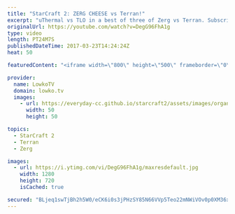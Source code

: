 ```yaml
---
title: "StarCraft 2: ZERG CHEESE vs Terran!"
excerpt: "uThermal vs TLO in a best of three of Zerg vs Terran. Subscribe for more videos: http://lowko.tv/youtube Psionic Storm value: https://goo.gl/KOhZfy  An epic series of professional StarCraft 2. In the first game, TLO decides to focus on an aggressive opener with a macro follow-up. Game number two is the"
originalUrl: https://youtube.com/watch?v=DegG96FhA1g
type: video
length: PT24M7S
publishedDateTime: 2017-03-23T14:24:24Z
heat: 50

featuredContent: "<iframe width=\"800\" height=\"500\" frameborder=\"0\" src=\"https://www.youtube.com/embed/DegG96FhA1g\" allow=\"accelerometer; autoplay; encrypted-media; gyroscope; picture-in-picture\" allowfullscreen></iframe>"

provider:
  name: LowkoTV
  domain: lowko.tv
  images:
    - url: https://everyday-cc.github.io/starcraft2/assets/images/organizations/lowko.tv-50x50.jpg
      width: 50
      height: 50

topics:
  - StarCraft 2
  - Terran
  - Zerg

images:
  - url: https://i.ytimg.com/vi/DegG96FhA1g/maxresdefault.jpg
    width: 1280
    height: 720
    isCached: true

secured: "BLjeq1swTjBh2h5W0/eCK6i0s3jPHzSY85N66VVp5Teo22mNWiVOv0p0XM36x38MwcYEJJnm9liZEK91y70/nIWQzywp9iQOrhGdkg5iEPwrCIzb7AqVMothIEToipPUoSXMGboYQ067ndtT1VTNvxSj3hYOIF15jXU5ZE2v9Eud1tr61m93bO6j/+VpLX2KyXWRyijWeAYJ1SduNbkQz7e3TtdI8C3O0Bx3Or0ni74XsJpryQl3Eo0oHcRHcMXQoMR0JSHL13D4x9JUtSm+tK2uAgJYLHkPA27dR0sATJXlwTYx5YzOZ+3qniYyIsKZ98C+o9eru5ISUkv3uqQJdLXcWPPC/RkmDpN3NoSg1IiJ/VJHWG3hvok+4dLTLcwKwFymu6BaECvOUpVjU2J0+uZq7Klt1gIZPN2P1y25CsSbnFSRVJw9xr339lpqiLeZ;ySWWWY+5NfWQxDaXtse5hw=="
---
```


